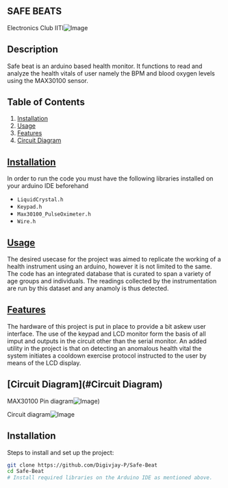 ## SAFE BEATS

Electronics Club IITI![Image](https://github.com/user-attachments/assets/234352d5-e301-4e26-965a-c0740555825b)

## Description
Safe beat is an arduino based health monitor. It functions to read and analyze the health vitals of user namely the BPM and blood oxygen levels using the MAX30100 sensor. 
## Table of Contents 
1. [Installation](#installation)
2. [Usage](#usage)
3. [Features](#features)
4. [Circuit Diagram](#circuit_diagram)


## [Installation](#Installation)
In order to run the code you must have the following libraries installed on your arduino IDE beforehand 
- `LiquidCrystal.h`
- `Keypad.h`
- `Max30100_PulseOximeter.h`
- `Wire.h`

## [Usage](#Usage)
The desired usecase for the project was aimed to replicate the working of a health instrument using an arduino, however it is not limited to the same. The code has an integrated database that is curated to span a variety of age groups and individuals. The readings collected by the instrumentation are run by this dataset and any anamoly is thus detected.


## [Features](#features)
The hardware of this project is put in place to provide a bit askew user interface. The use of the keypad and LCD monitor form the basis of all imput and outputs in the circuit other than the serial monitor. An added utility in the project is that on detecting an anomalous health vital the system initiates a cooldown exercise protocol instructed to the user by means of the LCD display. 

## [Circuit Diagram](#Circuit Diagram)

MAX30100 Pin diagram![Image](https://github.com/user-attachments/assets/9ac03ca7-12f3-42e3-a896-2101c0075bac))

Circuit diagram![Image](https://github.com/user-attachments/assets/90f078ef-4b34-41ea-8a08-7fdd8c86a5b8)

## Installation
Steps to install and set up the project:
```bash
git clone https://github.com/Digivjay-P/Safe-Beat
cd Safe-Beat
# Install required libraries on the Arduino IDE as mentioned above.
